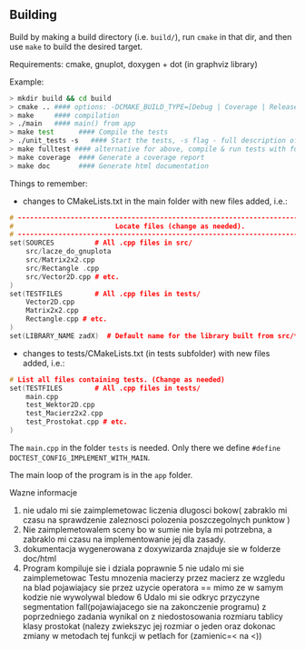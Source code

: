 
## Building

Build by making a build directory (i.e. `build/`), run `cmake` in that dir, and then use `make` to build the desired target.

Requirements: cmake, gnuplot, doxygen + dot (in graphviz library)

Example:

``` bash
> mkdir build && cd build
> cmake .. #### options: -DCMAKE_BUILD_TYPE=[Debug | Coverage | Release], Debug is default
> make     #### compilation
> ./main   #### main() from app
> make test      #### Compile the tests
> ./unit_tests -s   #### Start the tests, -s flag - full description of each case
> make fulltest #### alternative for above, compile & run tests with full decription
> make coverage  #### Generate a coverage report
> make doc       #### Generate html documentation
```

Things to remember:
* changes to CMakeLists.txt in the main folder with new files added, i.e.:
```cpp
# --------------------------------------------------------------------------------
#                         Locate files (change as needed).
# --------------------------------------------------------------------------------
set(SOURCES          # All .cpp files in src/
    src/lacze_do_gnuplota
    src/Matrix2x2.cpp
    src/Rectangle .cpp
    src/Vector2D.cpp # etc.
)
set(TESTFILES        # All .cpp files in tests/
    Vector2D.cpp
    Matrix2x2.cpp
    Rectangle.cpp # etc.
)
set(LIBRARY_NAME zadX)  # Default name for the library built from src/*.cpp (change if you wish)
```
* changes to tests/CMakeLists.txt (in tests subfolder) with new files added, i.e.:
```cpp
# List all files containing tests. (Change as needed)
set(TESTFILES        # All .cpp files in tests/
    main.cpp
    test_Wektor2D.cpp
    test_Macierz2x2.cpp
    test_Prostokat.cpp # etc.
) 
```
The `main.cpp` in the folder `tests` is needed. Only there we define `#define DOCTEST_CONFIG_IMPLEMENT_WITH_MAIN`.

The main loop of the program is in the `app` folder.

Wazne informacje 

1. nie udalo mi sie zaimplemetowac liczenia dlugosci bokow( zabraklo mi czasu na sprawdzenie zaleznosci polozenia poszczegolnych punktow ) 
2. Nie zaimplemetowalem sceny bo w sumie nie byla mi potrzebna, a zabraklo mi czasu na implementowanie jej dla zasady.
3. dokumentacja wygenerowana z doxywizarda znajduje sie w folderze doc/html
4. Program kompiluje sie i dziala poprawnie 
5  nie udalo mi sie zaimplemetowac  Testu mnozenia macierzy przez macierz ze wzgledu na blad pojawiajacy sie przez uzycie operatora == mimo ze w samym kodzie nie wywolywal bledow
6 Udalo mi sie odkryc przyczyne segmentation fall(pojawiajacego sie na zakonczenie programu) z poprzedniego zadania wynikal on z niedostosowania rozmiaru tablicy klasy prostokat (nalezy zwiekszyc jej rozmiar o jeden oraz dokonac zmiany w metodach tej funkcji w petlach for (zamienic=< na <))
